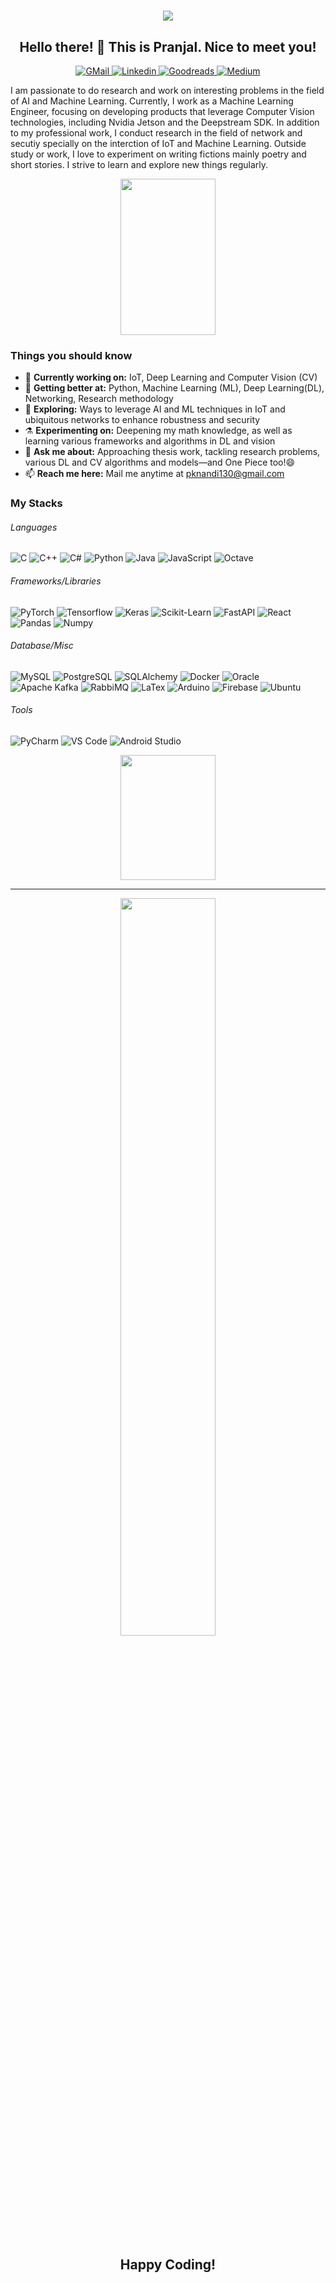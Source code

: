 <h1 align="center">
  <a href="https://git.io/typing-svg">
    <img src="https://readme-typing-svg.herokuapp.com/?lines=Hello,+There!+👋;This+is+Pranjal....;Nice+to+meet+you!&center=true&size=30">
  </a>
</h1>

<h2 align="center">Hello there! 👋 This is Pranjal. Nice to meet you!</h2>
<p align="center">
   <a href="mailto:pknandi130@gmail.com" target="_blank"> 
     <img alt="GMail" src="https://img.shields.io/badge/-GMAIL-red?&style=for-the-badge&logo=Gmail&logoColor=white">
  </a>
  <a href="https://www.linkedin.com/in/pranjal-kumar-nandi-24347b153/" target="_blank">
    <img alt="Linkedin" src="https://img.shields.io/badge/linkedin-%230077B5.svg?&style=for-the-badge&logo=linkedin&logoColor=white">
   </a>
  <a href="https://www.goodreads.com/user/show/68893621-pranjal" target="_blank">
    <img alt="Goodreads" src="https://img.shields.io/badge/-GOODREADS-white?&style=for-the-badge&logo=Goodreads&logoColor=black">
  </a>
  <a href="https://pknandi130.medium.com/" target="_blank">
    <img alt="Medium" src="https://img.shields.io/badge/-MEDIUM-white?&style=for-the-badge&logo=medium&logoColor=black">
  </a>
</p>

I am passionate to do research and work on interesting problems in the field of AI and Machine Learning. Currently, I work as a Machine Learning Engineer, focusing on developing products that leverage Computer Vision technologies, including Nvidia Jetson and the Deepstream SDK. In addition to my professional work, I conduct research in the field of network and secutiy specially on the interction of IoT and Machine Learning. Outside study or work, I love to experiment on writing fictions mainly poetry and short stories. I strive to learn and explore new things regularly.

<p align="center">
  <img height=250 align="center" src="https://github-readme-stats.vercel.app/api?username=pknandi&count_private=true&show_icons=true&hide=issues&theme=gotham&show=reviews,prs_merged" width="55%" />
</p>

<!--
**pknandi/pknandi** is a ✨ _special_ ✨ repository because its `README.md` (this file) appears on your GitHub profile.

Here are some ideas to get you started:

- 🔭 I’m currently working on ...
- 🌱 I’m currently learning ...
- 👯 I’m looking to collaborate on ...
- 🤔 I’m looking for help with ...
- 💬 Ask me about ...
- 📫 How to reach me: ...
- 😄 Pronouns: ...
- ⚡ Fun fact: ...
- 👋
-->




### Things you should know

- 🔭 <b>Currently working on:</b> IoT, Deep Learning and Computer Vision (CV)
- 🌱 <b>Getting better at:</b> Python, Machine Learning (ML), Deep Learning(DL), Networking, Research methodology
- 🤔 <b>Exploring:</b> Ways to leverage AI and ML techniques in IoT and ubiquitous networks to enhance robustness and security 
- ⚗️ <b>Experimenting on:</b> Deepening my math knowledge, as well as learning various frameworks and algorithms in DL and vision
- 💬 <b>Ask me about:</b> Approaching thesis work, tackling research problems, various DL and CV algorithms and models—and One Piece too!😄
- 📫 <b>Reach me here:</b> Mail me anytime at  <a href="mailto:pknandi130@gmail.com" target="_blank"> pknandi130@gmail.com</a>

### My Stacks

###### Languages

<p>
   <img alt="C" src="https://img.shields.io/badge/C-A8B9CC.svg?&style=flat-square&logo=C&logoColor=white" />
   <img alt="C++" src="https://img.shields.io/badge/C++-00599C.svg?&style=flat-square&logo=c%2B%2B&logoColor=white" />
   <img alt="C#" src="https://img.shields.io/badge/C%23%20-239120.svg?&style=flat-square&logo=C-sharp&logoColor=white" />
   <img alt="Python" src="https://img.shields.io/badge/Python-3776AB.svg?&style=flat-square&logo=python&logoColor=white" />
   <img alt="Java" src="https://img.shields.io/badge/Java-007396.svg?&style=flat-square&logo=java&logoColor=white" />
   <img alt="JavaScript" src="https://img.shields.io/badge/JavaScript-F7DF1E.svg?&style=flat-square&logo=javascript&logoColor=black" />
   <img alt="Octave" src="https://img.shields.io/badge/Octave-0790C0.svg?&style=flat-square&logo=octave&logoColor=white" />
</p>

###### Frameworks/Libraries
<p>
<!--    <img alt="Node.js" src="https://img.shields.io/badge/Node.js-339933.svg?&style=flat-square&logo=Node.js&logoColor=white" /> -->
  <img alt="PyTorch" src="https://img.shields.io/badge/PyTorch-EE4C2C.svg?&style=flat-square&logo=PyTorch&logoColor=white" />
  <img alt="Tensorflow" src="https://img.shields.io/badge/Tensorflow-FF6F00.svg?&style=flat-square&logo=Tensorflow&logoColor=white" />
  <img alt="Keras" src="https://img.shields.io/badge/Keras-D00000.svg?&style=flat-square&logo=keras&logoColor=white" />
  <img alt="Scikit-Learn" src="https://img.shields.io/badge/SkLearn-F7931E.svg?&style=flat-square&logo=scikit-learn&logoColor=white" />
  <img alt="FastAPI" src="https://img.shields.io/badge/FastAPI-009688?style=flat-square&logo=fastapi&logoColor=white" />
  <img alt="React" src="https://img.shields.io/badge/React-61DAFB.svg?&style=flat-square&logo=React&logoColor=black" />
  <img alt="Pandas" src="https://img.shields.io/badge/Pandas-150458.svg?&style=flat-square&logo=Pandas&logoColor=white" />
  <img alt="Numpy" src="https://img.shields.io/badge/Numpy-013243.svg?&style=flat-square&logo=Numpy&logoColor=white" />
</p>

###### Database/Misc
<p>
   <img alt="MySQL" src="https://img.shields.io/badge/MySQL-4479A1?style=flat-square&logo=mysql&logoColor=white" />
   <img alt="PostgreSQL" src="https://img.shields.io/badge/PostgreSQL-336791.svg?&style=flat-square&logo=PostgreSQL&logoColor=white" />
   <img alt="SQLAlchemy" src="https://img.shields.io/badge/SQLAlchemy-D71F00?style=flat-square&logo=sqlalchemy&logoColor=white" />
   <img alt="Docker" src="https://img.shields.io/badge/Docker-2496ED?style=flat-square&logo=docker&logoColor=white" />
   <img alt="Oracle" src="https://img.shields.io/badge/Oracle-F80000.svg?&style=flat-square&logo=Oracle&logoColor=white" />
   <img alt="Apache Kafka" src="https://img.shields.io/badge/Kafka-231F20?style=flat-square&logo=apachekafka&logoColor=white" />
   <img alt="RabbiMQ" src="https://img.shields.io/badge/RabbitMQ-FF6600?style=flat-square&logo=rabbitmq&logoColor=white" />
   <img alt="LaTex" src="https://img.shields.io/badge/-LaTeX-008080?style=flat-square&logo=LaTeX&logoColor=white" />
   <img alt="Arduino" src="https://img.shields.io/badge/Arduino-00979D.svg?&style=flat-square&logo=Arduino&logoColor=white" />
   <img alt="Firebase" src="https://img.shields.io/badge/Firebase-FFCA28.svg?&style=flat-square&logo=Firebase&logoColor=black" />
   <img alt="Ubuntu" src="https://img.shields.io/badge/Ubuntu-E95420.svg?&style=flat-square&logo=Ubuntu&logoColor=white" />
  
</p>


###### Tools

<p>
   <img alt="PyCharm" src="https://img.shields.io/badge/PyCharm-000000.svg?&style=flat-square&logo=PyCharm&logoColor=white" />
   <img alt="VS Code" src="https://img.shields.io/badge/VS%20Code-5C2D91.svg?&style=flat-square&logo=Visual-studio-code&logoColor=white" />
   <img alt="Android Studio" src="https://img.shields.io/badge/Android%20Studio-3D1184.svg?&style=flat-square&logo=Android-studio&logoColor=white" />
</p>

<!--
```json
{
  "languages": ["C++", "Python", "Java", "Matlab", "Javascript"],
  "frameworks/libraries": {
    "backend": ["Django", "Node.js"],
    "frontend": ["React.js"],
    "others": ["NumPy", "Pandas", "Matplotlib"]  
  },
  "database":  ["SQLite", "Oracle 11g"],
  "misc": ["Firebase", "Arduino", "Linux"],
  "tools": ["VS Code","Android Studio", "Pycharm"],
}
```
-->
<p align="center">
  <img height=200 align="center" src="https://github-readme-stats.vercel.app/api/top-langs/?username=pknandi&hide=MATLAB&langs_count=8&layout=compact&theme=gotham" width="55%" />  
</p>


---

<p align="center">
   <img align="center" src="https://github-readme-streak-stats.herokuapp.com/?user=pknandi&hide_border=false&theme=react&background=0d1117" width="55%" />
   <!--
   <img src="https://activity-graph.herokuapp.com/graph?username=pknandi&theme=react-dark" width="100%"/> -->

 
<h2 align="center">Happy Coding!</h2>
